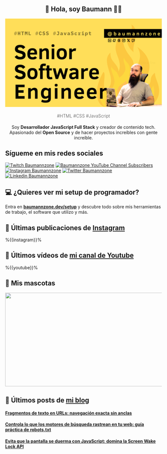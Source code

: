 <p align="center">
   <h2 align="center">👋 Hola, soy Baumann 👨‍💻</h2>
   <img align="center" src="img/Senior Software Engineer.png" />
   <h4 align="center" style="font-weight: 300; color: #555;">#HTML #CSS #JavaScript</h4>
</p>

<p align="center" style="margin-bottom: 20px">Soy <strong>Desarrollador JavaScript Full Stack</strong> y creador de contenido tech.
<br/>
Apasionado del <strong>Open Source</strong> y de hacer proyectos increíbles con gente increíble.
</p>

## Sígueme en mis redes sociales

[![Twitch Baumannzone](https://img.shields.io/twitch/status/baumannzone?style=social)](https://twitch.tv/baumannzone)
[![Baumannzone YouTube Channel Subscribers](https://img.shields.io/youtube/channel/subscribers/UCTTj5ztXnGeDRPFVsBp7VMA?style=social)](https://youtube.com/rambitojs)
[![Instagram Baumannzone](https://img.shields.io/badge/Baumannzone--_.svg?label=Instagram&style=social&logo=instagram)](https://instagram.com/baumannzone)
[![Twitter Baumannzone](https://img.shields.io/twitter/follow/Baumannzone?label=Twitter&style=social)](https://twitter.com/baumannzone)
[![Linkedin Baumannzone](https://img.shields.io/badge/LinkedIn-ffffff?logo=linkedin&logoColor=black)](https://www.linkedin.com/in/baumannzone/)

## 💻 ¿Quieres ver mi setup de programador?

Entra en **[baumannzone.dev/setup](https://www.baumannzone.dev/uses)** y descubre todo sobre mis herramientas de trabajo, el software que utilizo y más.

## 🍒 Últimas publicaciones de [Instagram](https://instagram.com/baumannzone)

%{{instagram}}%

## 🫶 Últimos vídeos de [mi canal de Youtube](https://youtube.com/rambitojs?sub_confirmation=1)

%{{youtube}}%

## 🦥 Mis mascotas

<img
  src="https://render.gitanimals.org/farms/baumannzone"
  width="600"
  height="300"
/>

## 📝 Últimos posts de [mi blog](https://www.baumannzone.dev/blog)

<a href='https://baumannzone.dev/blog/fragmentos-de-texto-en-urls-navegacion-exacta-sin-anclas/' target='_blank'>
  <h4>Fragmentos de texto en URLs: navegación exacta sin anclas</h4>
</a>
<a href='https://baumannzone.dev/blog/controla-lo-que-los-motores-de-busqueda-rastrean-en-tu-web-guia-practica-de-robots-txt/' target='_blank'>
  <h4>Controla lo que los motores de búsqueda rastrean en tu web: guía práctica de robots.txt</h4>
</a>
<a href='https://baumannzone.dev/blog/evita-que-la-pantalla-se-duerma-con-javascript-domina-la-screen-wake-lock-api/' target='_blank'>
  <h4>Evita que la pantalla se duerma con JavaScript: domina la Screen Wake Lock API</h4>
</a>
